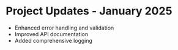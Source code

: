 # Project Updates - January 2025

- Enhanced error handling and validation
- Improved API documentation
- Added comprehensive logging
